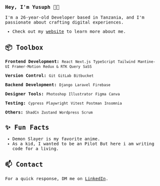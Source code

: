 <samp>

### Hey, I'm Yusuph 👋🏽  

I'm a 26-year-old Developer based in Tanzania, and I'm passionate about crafting digital experiences. 

- Check out my [website](https://yuyah.vercel.app/) to learn more about me.
 
## 📦 Toolbox

**Frontend Development:** `React` `Next.js` `TypeScript` `Tailwind` `Mantine-UI` `Framer-Motion` `Redux & RTK Query` `SaSS`
 
**Version Control:** `Git` `GitLab` `Bitbucket`

**Backend Development:** `Django` `Laravel` `Firebase`  

**Designer Tools:** `Photoshop` `Illustrator` `Figma` `Canva` 

**Testing:** `Cypress` `Playwright` `Vitest` `Postman` `Insomnia`

**Others:** `ShadCn` `Zustand` `Wordpress` `Scrum` 
 
## ✨ Fun Facts 

- Demon Slayer is my favorite anime.
- As a kid, I wanted to be an Pilot But here i am writing code for a living.

## 📫 Contact

 For a quick response, DM me on [LinkedIn](https://www.linkedin.com/in/yusuphabasi/). 

 </samp>

 
